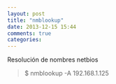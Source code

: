 ```yaml
---
layout: post
title: "nmblookup"
date: 2013-12-15 15:44
comments: true
categories: 
---
```

Resolución de nombres netbios

>$ nmblookup -A 192.168.1.125

